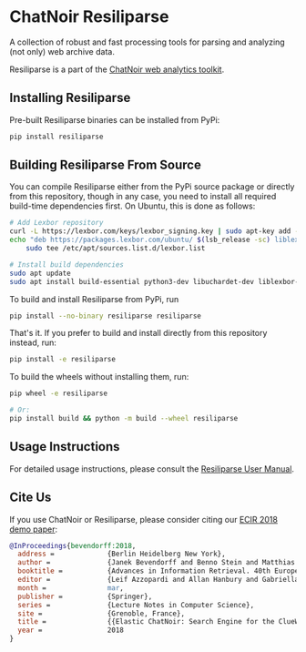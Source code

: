 # ChatNoir Resiliparse

A collection of robust and fast processing tools for parsing and analyzing (not only) web archive data.

Resiliparse is a part of the [ChatNoir web analytics toolkit](https://github.com/chatnoir-eu/).

## Installing Resiliparse
Pre-built Resiliparse binaries can be installed from PyPi:
```bash
pip install resiliparse
```

## Building Resiliparse From Source
You can compile Resiliparse either from the PyPi source package or directly from this repository, though in any case, you need to install all required build-time dependencies first. On Ubuntu, this is done as follows:
```bash
# Add Lexbor repository
curl -L https://lexbor.com/keys/lexbor_signing.key | sudo apt-key add -
echo "deb https://packages.lexbor.com/ubuntu/ $(lsb_release -sc) liblexbor" | \
    sudo tee /etc/apt/sources.list.d/lexbor.list

# Install build dependencies
sudo apt update
sudo apt install build-essential python3-dev libuchardet-dev liblexbor-dev libre2-dev
```
To build and install Resiliparse from PyPi, run
```bash
pip install --no-binary resiliparse resiliparse
```
That's it. If you prefer to build and install directly from this repository instead, run:
```bash
pip install -e resiliparse
```
To build the wheels without installing them, run:
```bash
pip wheel -e resiliparse

# Or:
pip install build && python -m build --wheel resiliparse
```

## Usage Instructions
For detailed usage instructions, please consult the [Resiliparse User Manual](https://resiliparse.chatnoir.eu/en/latest/).

## Cite Us

If you use ChatNoir or Resiliparse, please consider citing our [ECIR 2018 demo paper](https://webis.de/downloads/publications/papers/bevendorff_2018.pdf):

```bibtex
@InProceedings{bevendorff:2018,
  address =             {Berlin Heidelberg New York},
  author =              {Janek Bevendorff and Benno Stein and Matthias Hagen and Martin Potthast},
  booktitle =           {Advances in Information Retrieval. 40th European Conference on IR Research (ECIR 2018)},
  editor =              {Leif Azzopardi and Allan Hanbury and Gabriella Pasi and Benjamin Piwowarski},
  month =               mar,
  publisher =           {Springer},
  series =              {Lecture Notes in Computer Science},
  site =                {Grenoble, France},
  title =               {{Elastic ChatNoir: Search Engine for the ClueWeb and the Common Crawl}},
  year =                2018
}
```
